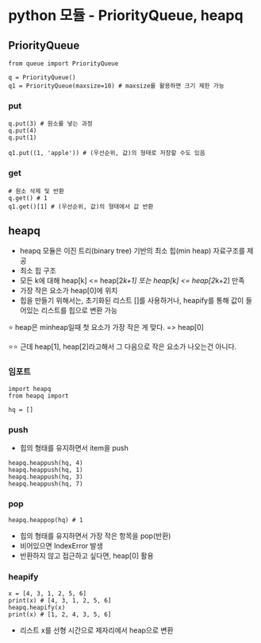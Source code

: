 
# python 모듈 - PriorityQueue, heapq
## PriorityQueue
```
from queue import PriorityQueue

q = PriorityQueue() 
q1 = PriorityQueue(maxsize=10) # maxsize를 활용하면 크기 제한 가능
```

### put
```
q.put(3) # 원소를 넣는 과정
q.put(4)
q.put(1)

q1.put((1, 'apple')) # (우선순위, 값)의 형태로 저장할 수도 있음
```

### get
```
# 원소 삭제 및 반환
q.get() # 1
q1.get()[1] # (우선순위, 값)의 형태에서 값 반환
```

## heapq
* heapq 모듈은 이진 트리(binary tree) 기반의 최소 힙(min heap) 자료구조를 제공
* 최소 힙 구조
* 모든 k에 대해 heap[k] <= heap[2*k+1] 또는 heap[k] <= heap[2*k+2] 만족
* 가장 작은 요소가 heap[0]에 위치
* 힙을 만들기 위해서는, 초기화된 리스트 []를 사용하거나, heapify를 통해 값이 들어있는 리스트를 힙으로 변환 가능

⭐️ heap은 minheap일때 첫 요소가 가장 작은 게 맞다.  => heap[0]

⭐️⭐️ 근데 heap[1], heap[2]라고해서 그 다음으로 작은 요소가 나오는건 아니다.
### 임포트
```
import heapq
from heapq import 

hq = []
```
### push
* 힙의 형태를 유지하면서 item을 push
```
heapq.heappush(hq, 4)
heapq.heappush(hq, 1)
heapq.heappush(hq, 3)
heapq.heappush(hq, 7)
```

### pop
```
heapq.heappop(hq) # 1
```
* 힙의 형태를 유지하면서 가장 작은 항목을 pop(반환)
* 비어있으면 IndexError 발생
* 반환하지 않고 접근하고 싶다면, heap[0] 활용

### heapify
```
x = [4, 3, 1, 2, 5, 6]
print(x) # [4, 3, 1, 2, 5, 6]
heapq.heapify(x)
print(x) # [1, 2, 4, 3, 5, 6]
```
* 리스트 x를 선형 시간으로 제자리에서 heap으로 변환
